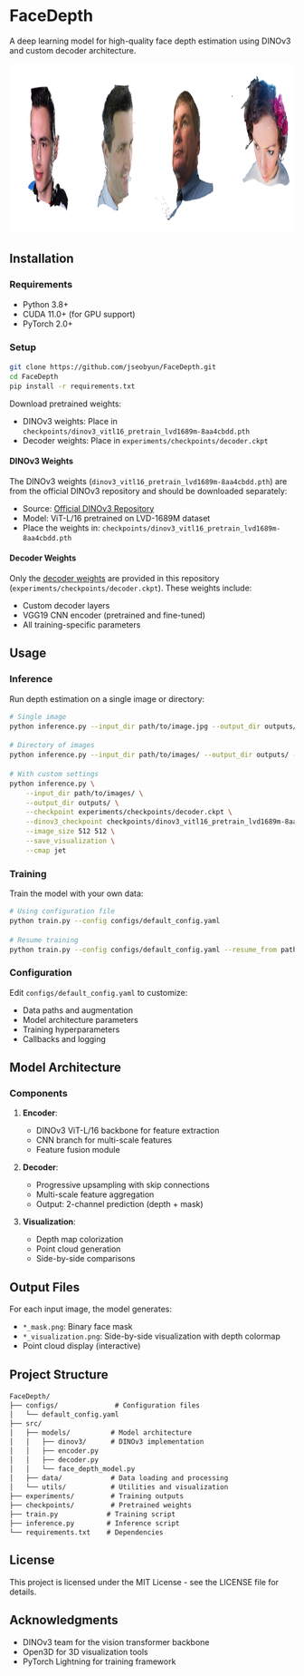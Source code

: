 # FaceDepth

A deep learning model for high-quality face depth estimation using DINOv3 and custom decoder architecture.

<p align="center">
  <img src="./assets/thumbnail.jpg" width="1200" height="300"/>
</p>


## Installation

### Requirements

- Python 3.8+
- CUDA 11.0+ (for GPU support)
- PyTorch 2.0+

### Setup

```bash
git clone https://github.com/jseobyun/FaceDepth.git
cd FaceDepth
pip install -r requirements.txt
```


Download pretrained weights:
   - DINOv3 weights: Place in `checkpoints/dinov3_vitl16_pretrain_lvd1689m-8aa4cbdd.pth`
   - Decoder weights: Place in `experiments/checkpoints/decoder.ckpt`

#### DINOv3 Weights
The DINOv3 weights (`dinov3_vitl16_pretrain_lvd1689m-8aa4cbdd.pth`) are from the official DINOv3 repository and should be downloaded separately:
- Source: [Official DINOv3 Repository](https://github.com/facebookresearch/dinov3)
- Model: ViT-L/16 pretrained on LVD-1689M dataset
- Place the weights in: `checkpoints/dinov3_vitl16_pretrain_lvd1689m-8aa4cbdd.pth`

#### Decoder Weights
Only the [decoder weights](https://drive.google.com/file/d/1IycwybMnUWOs3TWrKt4AY9fCdbbt-jY-/view?usp=drive_link) are provided in this repository (`experiments/checkpoints/decoder.ckpt`). These weights include:
- Custom decoder layers
- VGG19 CNN encoder (pretrained and fine-tuned)
- All training-specific parameters

## Usage

### Inference

Run depth estimation on a single image or directory:

```bash
# Single image
python inference.py --input_dir path/to/image.jpg --output_dir outputs/

# Directory of images
python inference.py --input_dir path/to/images/ --output_dir outputs/ --batch_size 4

# With custom settings
python inference.py \
    --input_dir path/to/images/ \
    --output_dir outputs/ \
    --checkpoint experiments/checkpoints/decoder.ckpt \
    --dinov3_checkpoint checkpoints/dinov3_vitl16_pretrain_lvd1689m-8aa4cbdd.pth \
    --image_size 512 512 \
    --save_visualization \
    --cmap jet
```

### Training

Train the model with your own data:

```bash
# Using configuration file
python train.py --config configs/default_config.yaml

# Resume training
python train.py --config configs/default_config.yaml --resume_from path/to/checkpoint.ckpt
```

### Configuration

Edit `configs/default_config.yaml` to customize:
- Data paths and augmentation
- Model architecture parameters
- Training hyperparameters
- Callbacks and logging

## Model Architecture

### Components

1. **Encoder**:
   - DINOv3 ViT-L/16 backbone for feature extraction
   - CNN branch for multi-scale features
   - Feature fusion module

2. **Decoder**:
   - Progressive upsampling with skip connections
   - Multi-scale feature aggregation
   - Output: 2-channel prediction (depth + mask)

3. **Visualization**:
   - Depth map colorization
   - Point cloud generation
   - Side-by-side comparisons

## Output Files

For each input image, the model generates:
- `*_mask.png`: Binary face mask
- `*_visualization.png`: Side-by-side visualization with depth colormap
- Point cloud display (interactive)

## Project Structure

```
FaceDepth/
├── configs/              # Configuration files
│   └── default_config.yaml
├── src/
│   ├── models/          # Model architecture
│   │   ├── dinov3/      # DINOv3 implementation
│   │   ├── encoder.py
│   │   ├── decoder.py
│   │   └── face_depth_model.py
│   ├── data/            # Data loading and processing
│   └── utils/           # Utilities and visualization
├── experiments/         # Training outputs
├── checkpoints/         # Pretrained weights
├── train.py            # Training script
├── inference.py        # Inference script
└── requirements.txt    # Dependencies
```

## License

This project is licensed under the MIT License - see the LICENSE file for details.

## Acknowledgments

- DINOv3 team for the vision transformer backbone
- Open3D for 3D visualization tools
- PyTorch Lightning for training framework